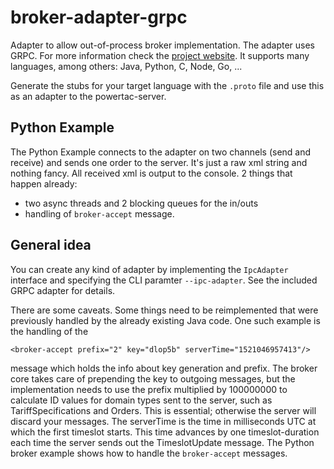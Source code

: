 # broker-adapter-grpc
Adapter to allow out-of-process broker implementation.
The adapter uses GRPC. For more information check the [project website](http://grpc.io/). It supports many languages,
among others: Java, Python, C, Node, Go, ...

Generate the stubs for your target language with the `.proto` file and use this as an adapter to the powertac-server. 

## Python Example

The Python Example connects to the adapter on two channels (send and receive) and sends one order to the server. It's just a raw xml string and nothing fancy. All received xml is output to the console.
2 things that happen already:

- two async threads and 2 blocking queues for the in/outs
- handling of `broker-accept` message.

## General idea

You can create any kind of adapter by implementing the `IpcAdapter` interface and specifying the CLI paramter `--ipc-adapter`.
See the included GRPC adapter for details.

There are some caveats. Some things need to be reimplemented that were previously handled by the already existing Java code. One such example is the handling of the

```
<broker-accept prefix="2" key="dlop5b" serverTime="1521046957413"/>
``` 

message which holds the info about key generation and prefix. The broker core takes care of prepending the key to outgoing messages, but the implementation needs to use the prefix multiplied by 100000000 to calculate ID values for domain types sent to the server, such as TariffSpecifications and Orders. This is essential; otherwise the server will discard your messages. The serverTime is the time in milliseconds UTC at which the first timeslot starts. This time advances by one timeslot-duration each time the server sends out the TimeslotUpdate message. The Python broker example shows how to handle the `broker-accept` messages. 
